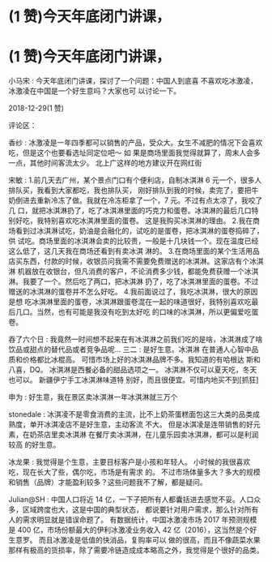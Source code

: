 # (1 赞)今天年底闭门讲课，

# (1 赞)今天年底闭门讲课，

小马宋 : 今天年底闭门讲课，探讨了一个问题：中国人到底喜 不喜欢吃冰激凌，冰激凌在中国是一个好生意吗？大家也可 以讨论一下。

2018-12-29(1 赞)

评论区：

香纱 : 冰激凌是一年四季都可以销售的产品，受众大。女生不减肥的情况下会喜欢吃，但是这个也要看选址同定位吧～ 如 果是商场里面我觉得就算了，周末人会多一点，其他时间客流太少。 北上广这样的地方建议开在网红街

宋敏 : 1.前几天去广州，某个景点门口有个便利店，自制冰淇淋 6 元一个，很多人排队买，我看到大家都吃，我也排队买， 刚好排队到我的时候，卖完了，要把牛奶倒进去重新冷冻了做。我就在冷冻柜拿了一个，7 元。不过有点太凉了，我咬了几 口，就把冰淇淋扔了，吃了冰淇淋里面的巧克力和蛋卷。冰淇淋的最后几口特别好吃，我特别喜欢吃冰淇淋里面的蛋卷。 这是我购买冰淇淋的理由。 2.我在商场看到过冰淇淋试吃，奶油是会融化的，试吃的是蛋卷，把冰淇淋的蛋卷捣碎了，供 试吃。商场里面的冰淇淋会卖的比较贵，一般是十几块钱一个。现在温度已经这么低了，这几天我在商场还看到有卖冰淇 淋的。 3.在商场里面的某个生活用品店买东西，付款的时候，收银员问我需不需要免费赠送的冰淇淋。这家店有个冰淇淋 机器放在收银台，但凡消费的客户，不论消费多少钱，都能免费获赠一个冰淇淋。我要了一个。然后吃了两口，把冰淇淋 扔了，吃了冰淇淋里面的蛋卷。不过赠送的冰淇淋的蛋卷并不怎么好吃。 4.我前面说过了，我吃冰淇淋，很大的原因是想 吃冰淇淋里面的蛋卷，冰淇淋跟蛋卷混在一起的味道很好，我特别喜欢吃最后几口。当然，也有可能是我没有吃到太好吃 的口味的冰淇淋，所以更偏爱吃蛋卷。

吞了六个日 : 我竟然一时间想不起来在有冰淇淋之前我们吃的是啥，冰淇淋成了啥饮品或甜点的替代品或者竞争品呢... 三二 : 是好生意。冰淇淋 在普通人心智中品质和价格都比冰棍高。 可惜市场上好的冰淇淋品牌不多。我知道的有哈根达 斯和八喜，DQ。 冰淇淋是西餐必备的甜品选项之一。 冰淇淋不仅可以夏天吃，冬天也可以。 新疆伊宁手工冰淇淋味道特 别好，而且很便宜。可惜内地买不到[抓狂]

申为 : 好生意，我在景区卖冰淇淋一年冰淇淋就三万个

stonedale : 冰淇凌不是零食消费的主流，比不上奶茶蛋糕面包这三大类的品类成熟度，单开冰淇凌店不是好生意，主动客流 不大。 但是冰淇凌是连带销售的好元素，在奶茶店里卖冰淇淋 在餐厅卖冰淇淋，在儿童乐园卖冰淇淋，都可以是利润较高 的好生意。

冰龙果 : 我觉得是个生意，主要目标客户是小孩和年轻人。 小时候的我很喜欢吃，现在长大了些，偶尔吃，市场是有需求 的。 不过市场体量多大？多大的规模和销售（品牌）才能盈利较多？这些问题我不了解，都是疑问。

Julian@SH : 中国人口将近 14 亿，一下子把所有人都囊括进去感觉不妥。人口众多，区域跨度也大，这是中国的典型状态， 都说要针对用户需求，那么针对所有人的需求明显就是错误命题了。 有数据统计，中国冰激凌市场 2017 年预测规模是 400 亿，市场份额最大的伊利冰激凌业务收入 42 亿（2016），这当然是个好生意罗。 而且冰激凌是低值的快消品，复购率可以 做的很高，而且不像蔬菜水果那样有极高的货损率，除了需要冷链造成成本略高之外，我觉得是个很好的品类。